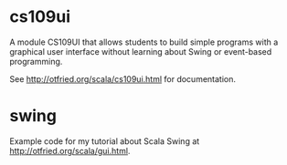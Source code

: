 # cs109ui

A module CS109UI that allows students to build simple programs with a
graphical user interface without learning about Swing or event-based
programming.

See http://otfried.org/scala/cs109ui.html for documentation.


# swing

Example code for my tutorial about Scala Swing 
at http://otfried.org/scala/gui.html.

